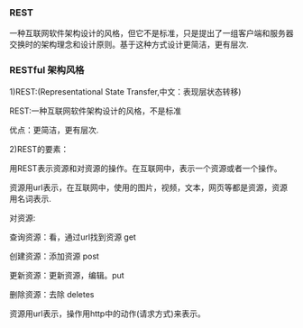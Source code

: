 ### REST

一种互联网软件架构设计的风格，但它不是标准，只是提出了一组客户端和服务器交换时的架构理念和设计原则。基于这种方式设计更简洁，更有层次.



### RESTful 架构风格

1)REST:(Representational State Transfer,中文：表现层状态转移)

REST:一种互联网软件架构设计的风格，不是标准

优点：更简洁，更有层次.

2)REST的要素：

用REST表示资源和对资源的操作。在互联网中，表示一个资源或者一个操作。

资源用url表示，在互联网中，使用的图片，视频，文本，网页等都是资源，资源用名词表示.

对资源:

  查询资源：看，通过url找到资源 get

 创建资源：添加资源  post 

  更新资源：更新资源，编辑。put

  删除资源：去除 deletes

资源用url表示，操作用http中的动作(请求方式)来表示。